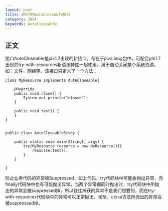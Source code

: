 ```yaml
---
layout: post
title: JDK7的AutoCloseable接口
category: JAVA
keywords: AutoCloseable
---
```


## 正文
接口AutoCloseable是jdk1.7出现的新接口，存在于java.lang包中，可配合jdk1.7出现的try-with-resources新语法特性一起使用，用于自动关闭某个系统资源，如：文件，网络等。该接口只定义了一个方法：

```
class MyResource implements AutoCloseable{

    @Override
    public void close() {
        System.out.println("closed");
    }

    public void test() {
    }
}


public class AutoCloseableStudy {

    public static void main(String[] args) {
        try(MyResource resource = new MyResource()){
            resource.test();
        }
    }

}

```


防止业务代码的异常被Suppressed，如上代码，try代码块中可能会抛出异常，而finally代码块中也有可能抛出异常，当两个异常都同时抛出时，try代码块中所抛出的异常会被suppressed掉，所以往往捕获的异常不是我们想要的，而在try-with-resources代码块中的异常可以正常抛出，相反，close方法所抛出的异常会被suppressed掉。